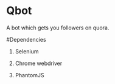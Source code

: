 # Qbot
A bot which gets you followers on quora.

#Dependencies

1. Selenium

2. Chrome webdriver
3. PhantomJS

